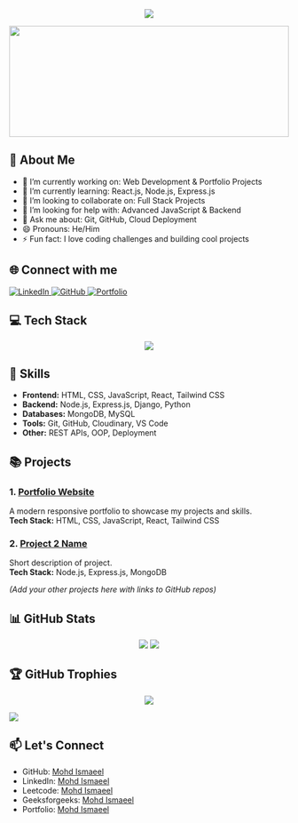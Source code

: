 <div align="center">
  <img src="https://readme-typing-svg.herokuapp.com/?lines=Hi+👋,+I'm+Mohd+Ismaeel;MERN+Stack+Developer;&center=true&width=500&height=45">
</div>

<p align="center">
  <img src="https://media2.giphy.com/media/v1.Y2lkPTc5MGI3NjExb2Rpd2c3dTg5c285dmFpYjcxeXlpbW03YnQyNW90MXB2Yjdic2xmeCZlcD12MV9pbnRlcm5hbF9naWZfYnlfaWQmY3Q9Zw/5GS13A3jXN9xSQF6HL/giphy.gif" width="100%" height="200"/>
</p>

## 💫 About Me

- 🔭 I’m currently working on: Web Development & Portfolio Projects  
- 🌱 I’m currently learning: React.js, Node.js, Express.js  
- 👯 I’m looking to collaborate on: Full Stack Projects  
- 🤔 I’m looking for help with: Advanced JavaScript & Backend  
- 💬 Ask me about: Git, GitHub, Cloud Deployment   
- 😄 Pronouns: He/Him  
- ⚡ Fun fact: I love coding challenges and building cool projects

## 🌐 Connect with me

<p align="left">
  <a href="https://www.linkedin.com/in/mohd-ismaeel/">
    <img src="https://img.shields.io/badge/LinkedIn-%230077B5.svg?logo=linkedin&logoColor=white" alt="LinkedIn">
  </a>
  <a href="https://github.com/ismaeelkhaleel">
    <img src="https://img.shields.io/badge/GitHub-black?logo=github&logoColor=white" alt="GitHub">
  </a>
  <a href="https://www.mohdismaeel.me">
    <img src="https://img.shields.io/badge/Portfolio-mohdismaeel.me-1abc9c?logo=Google-Chrome&logoColor=white" alt="Portfolio">
  </a>
</p>

## 💻 Tech Stack

<p align="center">
  <img src="https://skillicons.dev/icons?i=js,html,css,react,nodejs,express,mongodb,git,python,django,mysql,tailwind" />
</p>

## 🚀 Skills

- **Frontend:** HTML, CSS, JavaScript, React, Tailwind CSS  
- **Backend:** Node.js, Express.js, Django, Python  
- **Databases:** MongoDB, MySQL  
- **Tools:** Git, GitHub, Cloudinary, VS Code  
- **Other:** REST APIs, OOP, Deployment  

## 📚 Projects

### 1. **[Portfolio Website](https://www.mohdismaeel.me)**
A modern responsive portfolio to showcase my projects and skills.  
**Tech Stack:** HTML, CSS, JavaScript, React, Tailwind CSS

### 2. **[Project 2 Name](#)**
Short description of project.  
**Tech Stack:** Node.js, Express.js, MongoDB  

*(Add your other projects here with links to GitHub repos)*

## 📊 GitHub Stats

<p align="center">
  <img src="https://github-readme-stats.vercel.app/api?username=ismaeelkhaleel&theme=dark&show_icons=true" />
  <img src="https://github-readme-streak-stats.herokuapp.com/?user=ismaeelkhaleel&theme=dark" />
</p>

## 🏆 GitHub Trophies

<p align="center">
  <img src="https://github-profile-trophy.vercel.app/?username=ismaeelkhaleel&theme=darkhub&no-frame=true&row=1&column=6" />
</p>

[![](https://visitcount.itsvg.in/api?id=mohdismaeel&icon=0&color=0)](https://visitcount.itsvg.in)

## 📫 Let's Connect

- GitHub: [Mohd Ismaeel](https://github.com/ismaeelkhaleel)  
- LinkedIn: [Mohd Ismaeel](https://www.linkedin.com/in/mohd-ismaeel/)
- Leetcode: [Mohd Ismaeel](https://leetcode.com/u/Mohd_Ismaeel/)
- Geeksforgeeks: [Mohd Ismaeel](https://www.geeksforgeeks.org/user/pmohd2/)
- Portfolio: [Mohd Ismaeel](https://www.mohdismaeel.me)

